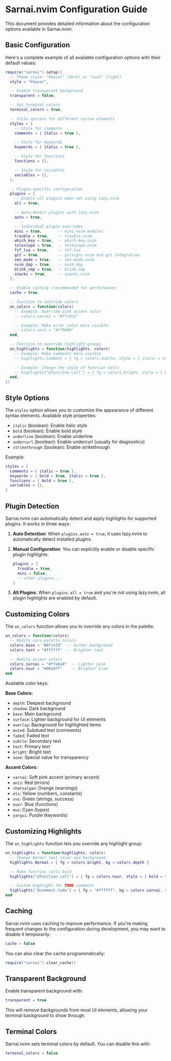 # Sarnai.nvim Configuration Guide

This document provides detailed information about the configuration options available in Sarnai.nvim.

## Basic Configuration

Here's a complete example of all available configuration options with their default values:

```lua
require("sarnai").setup({
  -- Theme style: "khavar" (dark) or "ovol" (light)
  style = "khavar",

  -- Enable transparent background
  transparent = false,

  -- Set terminal colors
  terminal_colors = true,

  -- Style options for different syntax elements
  styles = {
    -- Style for comments
    comments = { italic = true },

    -- Style for keywords
    keywords = { italic = true },

    -- Style for functions
    functions = {},

    -- Style for variables
    variables = {},
  },

  -- Plugin-specific configuration
  plugins = {
    -- Enable all plugins when not using lazy.nvim
    all = true,

    -- Auto-detect plugins with lazy.nvim
    auto = true,

    -- Individual plugin overrides
    mini = true,       -- mini.nvim modules
    trouble = true,    -- trouble.nvim
    which_key = true,  -- which-key.nvim
    telescope = true,  -- telescope.nvim
    fzf_lua = true,    -- fzf-lua
    git = true,        -- gitsigns.nvim and git integration
    zen_mode = true,   -- zen-mode.nvim
    nvim_dap = true,   -- nvim-dap
    blink_cmp = true,  -- blink.cmp
    snacks = true,     -- snacks.nvim
  },

  -- Enable caching (recommended for performance)
  cache = true,

  -- Function to override colors
  on_colors = function(colors)
    -- Example: Override pink accent color
    -- colors.sarnai = "#ffc0cb"

    -- Example: Make error color more visible
    -- colors.anis = "#ff0000"
  end,

  -- Function to override highlight groups
  on_highlights = function(highlights, colors)
    -- Example: Make comments more visible
    -- highlights.Comment = { fg = colors.subtle, style = { italic = true } }

    -- Example: Change the style of function calls
    -- highlights["@function.call"] = { fg = colors.bright, style = { bold = true } }
  end,
})
```

## Style Options

The `styles` option allows you to customize the appearance of different syntax elements. Available style properties:

- `italic` (boolean): Enable italic style
- `bold` (boolean): Enable bold style
- `underline` (boolean): Enable underline
- `undercurl` (boolean): Enable undercurl (usually for diagnostics)
- `strikethrough` (boolean): Enable strikethrough

Example:

```lua
styles = {
  comments = { italic = true },
  keywords = { bold = true, italic = true },
  functions = { bold = true },
  variables = {},
}
```

## Plugin Detection

Sarnai.nvim can automatically detect and apply highlights for supported plugins. It works in three ways:

1. **Auto Detection**: When `plugins.auto = true`, it uses lazy.nvim to automatically detect installed plugins.

2. **Manual Configuration**: You can explicitly enable or disable specific plugin highlights:

   ```lua
   plugins = {
     trouble = true,
     mini = false,
     -- other plugins...
   }
   ```

3. **All Plugins**: When `plugins.all = true` and you're not using lazy.nvim, all plugin highlights are enabled by default.

## Customizing Colors

The `on_colors` function allows you to override any colors in the palette:

```lua
on_colors = function(colors)
  -- Modify core palette colors
  colors.base = "#0f1419"  -- Darker background
  colors.text = "#ffffff"  -- Brighter text

  -- Modify accent colors
  colors.sarnai = "#ffa0a0"  -- Lighter pink
  colors.nuur = "#00a0ff"    -- Brighter blue
end
```

Available color keys:

**Base Colors:**
- `depth`: Deepest background
- `shadow`: Dark background
- `base`: Main background
- `surface`: Lighter background for UI elements
- `overlay`: Background for highlighted items
- `muted`: Subdued text (comments)
- `faded`: Faded text
- `subtle`: Secondary text
- `text`: Primary text
- `bright`: Bright text
- `none`: Special value for transparency

**Accent Colors:**
- `sarnai`: Soft pink accent (primary accent)
- `anis`: Red (errors)
- `chatsalgan`: Orange (warnings)
- `els`: Yellow (numbers, constants)
- `uvs`: Green (strings, success)
- `nuur`: Blue (functions)
- `mus`: Cyan (types)
- `yargui`: Purple (keywords)

## Customizing Highlights

The `on_highlights` function lets you override any highlight group:

```lua
on_highlights = function(highlights, colors)
  -- Change Normal text color and background
  highlights.Normal = { fg = colors.bright, bg = colors.depth }

  -- Make function calls bold
  highlights["@function.call"] = { fg = colors.nuur, style = { bold = true } }

  -- Custom highlight for TODO comments
  highlights["@comment.todo"] = { fg = "#ffffff", bg = colors.sarnai, style = { bold = true } }
end
```

## Caching

Sarnai.nvim uses caching to improve performance. If you're making frequent changes to the configuration during development, you may want to disable it temporarily:

```lua
cache = false
```

You can also clear the cache programmatically:

```lua
require("sarnai").clear_cache()
```

## Transparent Background

Enable transparent background with:

```lua
transparent = true
```

This will remove backgrounds from most UI elements, allowing your terminal background to show through.

## Terminal Colors

Sarnai.nvim sets terminal colors by default. You can disable this with:

```lua
terminal_colors = false
```
